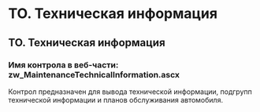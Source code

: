 ﻿---
description: 2.4.7
---
# ТО. Техническая информация
## ТО. Техническая информация
### Имя контрола в веб-части: zw_MaintenanceTechnicalInformation.ascx
Контрол предназначен для вывода технической информации, подгрупп технической информации и планов обслуживания автомобиля.
